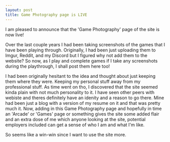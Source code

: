 ```yaml
---
layout: post
title: Game Photography page is LIVE
---
```


I am pleased to announce that the 'Game Photography' page of the site is now live! 

Over the last couple years I had been taking screenshots of the games that I have
been playing through. Originally, I had been just uploading them to Imgur, Reddit,
and my Discord but I figured why not add them to the website? So now, as I play and
complete games if I take any screenshots during the playthrough, I shall post them 
here too!

I had been originally hesitant to the idea and thought about just keeping them where
they were. Keeping my personal stuff away from my professional stuff. As time went on 
tho, I discovered that the site seemed kinda plain with not much personality to it. I
have seen other peers with webiste and theres definitely have an idenity and a reason 
to go there. Mine had been just a blog with a version of my resume on it and that was 
pretty much it. Now, adding in this Game Photography page and hopefully in time an 
'Arcade' or 'Games' page or something gives the site some added flair and an extra dose 
of me which anyone looking at the site, potential employers included can get a sense of
who I am and what I'm like. 

So seems like a win-win since I want to use the site more. 
